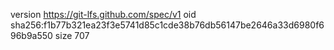 version https://git-lfs.github.com/spec/v1
oid sha256:f1b77b321ea23f3e5741d85c1cde38b76db56147be2646a33d6980f696b9a550
size 707
